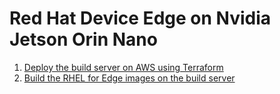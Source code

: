 # Red Hat Device Edge on Nvidia Jetson Orin Nano

1. [Deploy the build server on AWS using Terraform](os-builder/README.md)
2. [Build the RHEL for Edge images on the build server](./jetson-orin-nano/README.md)
